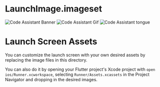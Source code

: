 # LaunchImage.imageset

![Code Assistant Banner](https://github.com/n0tt1m/code-assistant/raw/main/images/the-girls3.png)
![Code Assistant Gif](https://github.com/n0tt1m/code-assistant/raw/main/images/tits-out.gif)
![Code Assistant tongue](https://github.com/n0tt1m/code-assistant/raw/main/images/tongue.jpg)

# Launch Screen Assets

You can customize the launch screen with your own desired assets by replacing the image files in this directory.

You can also do it by opening your Flutter project's Xcode project with `open ios/Runner.xcworkspace`, selecting `Runner/Assets.xcassets` in the Project Navigator and dropping in the desired images.